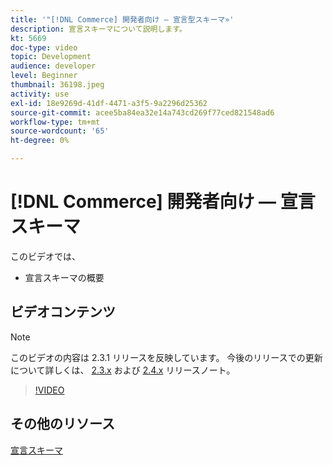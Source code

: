 ```yaml
---
title: '"[!DNL Commerce] 開発者向け — 宣言型スキーマ»'
description: 宣言スキーマについて説明します。
kt: 5669
doc-type: video
topic: Development
audience: developer
level: Beginner
thumbnail: 36198.jpeg
activity: use
exl-id: 18e9269d-41df-4471-a3f5-9a2296d25362
source-git-commit: acee5ba84ea32e14a743cd269f77ced821548ad6
workflow-type: tm+mt
source-wordcount: '65'
ht-degree: 0%

---
```


# [!DNL Commerce] 開発者向け — 宣言スキーマ

このビデオでは、

- 宣言スキーマの概要

## ビデオコンテンツ

>[!NOTE]
>
>このビデオの内容は 2.3.1 リリースを反映しています。 今後のリリースでの更新について詳しくは、 [ 2.3.x](https://devdocs.magento.com/guides/v2.3/release-notes/bk-release-notes.html) および [2.4.x](https://devdocs.magento.com/guides/v2.4/release-notes/bk-release-notes.html) リリースノート。

>[!VIDEO](https://video.tv.adobe.com/v/36198?quality=12&learn=on)

## その他のリソース

[宣言スキーマ](https://devdocs.magento.com/guides/v2.4/extension-dev-guide/declarative-schema/)
